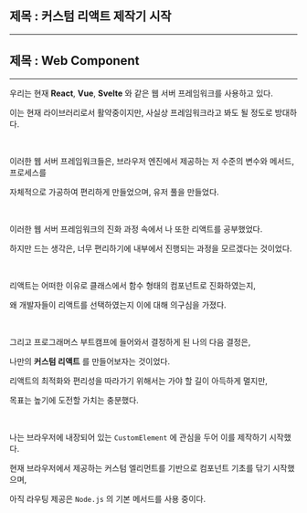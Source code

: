 ## 제목 : 커스텀 리액트 제작기 시작

---

## 제목 : Web Component

---

우리는 현재 **React**, **Vue**, **Svelte** 와 같은 웹 서버 프레임워크를 사용하고 있다.

이는 현재 라이브러리로서 활약중이지만, 사실상 프레임워크라고 봐도 될 정도로 방대하다.

<br/>

이러한 웹 서버 프레임워크들은, 브라우저 엔진에서 제공하는 저 수준의 변수와 메서드, 프로세스를

자체적으로 가공하여 편리하게 만들었으며, 유저 풀을 만들었다.

<br/>

이러한 웹 서버 프레임워크의 진화 과정 속에서 나 또한 리액트를 공부했었다.

하지만 드는 생각은, 너무 편리하기에 내부에서 진행되는 과정을 모르겠다는 것이었다.

<br/>

리액트는 어떠한 이유로 클래스에서 함수 형태의 컴포넌트로 진화하였는지,

왜 개발자들이 리액트를 선택하였는지 이에 대해 의구심을 가졌다.

<br/>

그리고 프로그래머스 부트캠프에 들어와서 결정하게 된 나의 다음 결정은,

나만의 **커스텀 리액트** 를 만들어보자는 것이었다.

리액트의 최적화와 편리성을 따라가기 위해서는 가야 할 길이 아득하게 멀지만,

목표는 높기에 도전할 가치는 충분했다.

<br/>

나는 브라우저에 내장되어 있는 `CustomElement` 에 관심을 두어 이를 제작하기 시작했다.

현재 브라우저에서 제공하는 커스텀 엘리먼트를 기반으로 컴포넌트 기초를 닦기 시작했으며,

아직 라우팅 제공은 `Node.js` 의 기본 메서드를 사용 중이다.